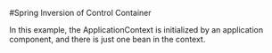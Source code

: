 #Spring Inversion of Control Container

In this example, the ApplicationContext is initialized by an application
component, and there is just one bean in the context.